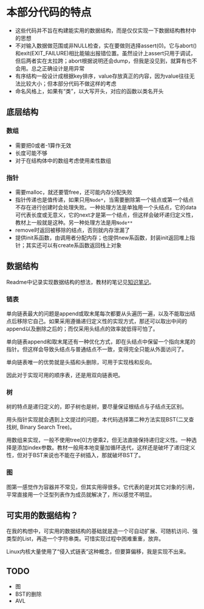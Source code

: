 # 本部分代码的特点

* 这些代码并不旨在构建能实用的数据结构，而是仅仅实现一下数据结构教材中的思想
* 不对输入数据做范围或非NULL检查，实在要做则选择assert(0)。它与abort()和exit(EXIT_FAILURE)相比能输出报错位置。虽然设计上assert只用于调试，但后两者实在太拉跨；abort根据说明还会dump，但我是没见到，就算有也不会用。总之正确设计是用异常
* 有序结构一般设计成根据key排序，value存放真正的内容，因为value往往无法比较大小；但本部分代码不做这样的考虑
* 命名风格上，如果有“类”，以大写开头，对应的函数以类名开头

## 底层结构

### 数组

* 需要把0或者-1算作无效
* 长度可能不够
* 对于在结构体中的数组考虑使用柔性数组

### 指针

* 需要malloc，就还要管free，还可能内存分配失败
* 指针传递也是值传递，如果只用`Node*`，当需要删除第一个结点或第一个结点不存在进行创建时会处理失败。一种处理方法是单独用一个头结点，它的data可代表长度或无意义，它的next才是第一个结点，但这样会破坏递归定义性，教材上一般就是这种。另一种处理方法是用`Node**`
* remove时返回被移除的结点，否则就内存泄漏了
* 提供init系函数，由调用者分配内存；也提供new系函数，封装init返回堆上指针；其实还可以有create系函数返回栈上对象

## 数据结构

Readme中记录实现数据结构的想法，教材的笔记见[知识笔记](./知识笔记.md)。

### 链表

单向链表最大的问题是append或取末尾每次都要从头遍历一遍，以及不能取出结点后移除它自己。如果采用遵循递归定义性的实现方式，那还可以取出中间的append以及删除之后的；而仅采用头结点的效率就低得可怕了。

单向链表append和取末尾还有一种优化方式，即在头结点中保留一个指向末尾的指针。但这样会导致头结点与普通结点不一致，变得完全只能从外面访问了。

单向链表唯一的优势就是头插和头删除，可用于实现栈和反向。

因此对于实现可用的顺序表，还是用双向链表吧。

### 树

树的特点是递归定义的，即子树也是树，要尽量保证根结点与子结点无区别。

用头指针实现就会遇到上文提过的问题，本代码选择第二种方法实现BST(二叉查找树, Binary Search Tree)。

用数组来实现，一般不使用tree[0]方便乘2，但无法直接保持递归定义性。一种选择是添加index参数。教材一般用本地变量加循环迭代，这样还是破坏了递归定义性，但对于BST来说也不能在子树插入，那就破坏BST了。

### 图

图第一感觉作为容器并不常见，但其实用得很多。它代表的是对其它对象的引用，平常直接用一个泛型列表作为成员就解决了，所以感觉不明显。

## 可实用的数据结构？

在我的构想中，可实用的数据结构的基础就是造一个可自动扩展、可随机访问、强类型的List，再造一个字符串类。可惜实现过程中困难重重，放弃。

Linux内核大量使用了“侵入式链表”这种概念，但要算偏移，我是实现不出来。

## TODO

* 图
* BST的删除
* AVL
